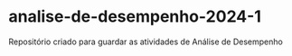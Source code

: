 # analise-de-desempenho-2024-1
Repositório criado para guardar as atividades de Análise de Desempenho
